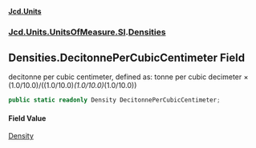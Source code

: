 #### [Jcd.Units](index.md 'index')
### [Jcd.Units.UnitsOfMeasure.SI](Jcd.Units.UnitsOfMeasure.SI.md 'Jcd.Units.UnitsOfMeasure.SI').[Densities](Densities.md 'Jcd.Units.UnitsOfMeasure.SI.Densities')

## Densities.DecitonnePerCubicCentimeter Field

decitonne per cubic centimeter, defined as: tonne per cubic decimeter × (1.0/10.0)/((1.0/10.0)*(1.0/10.0)*(1.0/10.0))

```csharp
public static readonly Density DecitonnePerCubicCentimeter;
```

#### Field Value
[Density](Density.md 'Jcd.Units.UnitTypes.Density')